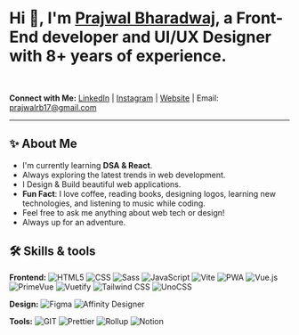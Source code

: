 # Hi 👋, I'm [Prajwal Bharadwaj](https://prajwalbharadwaj.in), a Front-End developer and UI/UX Designer with 8+ years of experience.
<br>

**Connect with Me:** 
[LinkedIn](https://www.linkedin.com/in/prajwalrbharadwaj/) | [Instagram](https://www.instagram.com/bharadwaj_designs/) | [Website](https://prajwalbharadwaj.in) | Email: prajwalrb17@gmail.com

--------------------------------------------------------------------------------------------------------------------------------------------------

## ✨ About Me 

- I'm currently learning **DSA & React**.
- Always exploring the latest trends in web development.
- I Design & Build beautiful web applications.
- **Fun Fact**: I love coffee, reading books, designing logos, learning new technologies, and listening to music while coding.
- Feel free to ask me anything about web tech or design!
- Always up for an adventure.

## 🛠️ Skills & tools 

**Frontend:** <img alt="HTML5" src="https://img.shields.io/badge/-HTML5-E34F26?style=flat-square&logo=html5&logoColor=white" />
   <img alt="CSS" src="https://img.shields.io/badge/-CSS-663399?style=flat-square&logo=css&logoColor=white" />
   <img alt="Sass" src="https://img.shields.io/badge/-Sass-CC6699?style=flat-square&logo=sass&logoColor=white" />
   <img alt="JavaScript" src="https://img.shields.io/badge/-JavaScript-F7DF1E?style=flat-square&logo=javascript&logoColor=white" />
   <img alt="Vite" src="https://img.shields.io/badge/-Vite-646CFF?style=flat-square&logo=vite&logoColor=white" />
   <img alt="PWA" src="https://img.shields.io/badge/-PWA-5A0FC8?style=flat-square&logo=pwa&logoColor=white" />
   <img alt="Vue.js" src="https://img.shields.io/badge/-Vue.js-4FC08D?style=flat-square&logo=vuedotjs&logoColor=white" />
   <img alt="PrimeVue" src="https://img.shields.io/badge/-PrimeVue-41B883?style=flat-square&logo=primevue&logoColor=white" />
   <img alt="Vuetify" src="https://img.shields.io/badge/-Vuetify-1867C0?style=flat-square&logo=vuetify&logoColor=white" />
   <img alt="Tailwind CSS" src="https://img.shields.io/badge/-Tailwind CSS-06B6D4?style=flat-square&logo=tailwindcss&logoColor=white" />
   <img alt="UnoCSS" src="https://img.shields.io/badge/-UnoCSS-333333?style=flat-square&logo=unocss&logoColor=white" />
   
**Design:** <img alt="Figma" src="https://img.shields.io/badge/-Figma-F24E1E?style=flat-square&logo=figma&logoColor=white" />
   <img alt="Affinity Designer" src="https://img.shields.io/badge/-Affinity Designer-134881?style=flat-square&logo=affinitydesigner&logoColor=white" />
   
**Tools:** <img alt="GIT" src="https://img.shields.io/badge/-Git-F05032?style=flat-square&logo=git&logoColor=white" />
   <img alt="Prettier" src="https://img.shields.io/badge/-Prettier-F7B93E?style=flat-square&logo=prettier&logoColor=white" />
   <img alt="Rollup" src="https://img.shields.io/badge/-Rollup-EC4A3F?style=flat-square&logo=rollup.js&logoColor=white" />
   <img alt="Notion" src="https://img.shields.io/badge/-Notion-000000?style=flat-square&logo=notion&logoColor=white" />

<!--
**prajwalbharadwaj/prajwalbharadwaj** is a ✨ _special_ ✨ repository because its `README.md` (this file) appears on your GitHub profile.

Here are some ideas to get you started:

- 🔭 I’m currently working on ...
- 🌱 I’m currently learning ...
- 👯 I’m looking to collaborate on ...
- 🤔 I’m looking for help with ...
- 💬 Ask me about ...
- 📫 How to reach me: ...
- 😄 Pronouns: ...
- ⚡ Fun fact: ...
-->

